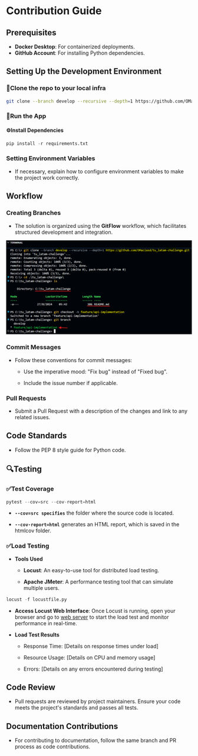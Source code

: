 # **Contribution Guide**

## **Prerequisites**

- **Docker Desktop**: For containerized deployments.
- **GitHub Account**: For installing Python dependencies.

## **Setting Up the Development Environment**

### 🔄**Clone the repo to your local infra**

``` bash
git clone --branch develop --recursive --depth=1 https://github.com/OMaciasd/tu_latam-challenge.git; cd .\tu_latam-challenge\
```

### 🚀**Run the App**

#### ⚙️**Install Dependencies**

``` python
pip install -r requirements.txt
```

### **Setting Environment Variables**

- If necessary, explain how to configure environment variables to make the project work correctly.

## **Workflow**

### **Creating Branches**

- The solution is organized using the **GitFlow** workflow, which facilitates structured development and integration.

![alt text](../assets/images/git.png)

### **Commit Messages**

- Follow these conventions for commit messages:

  - Use the imperative mood: "Fix bug" instead of "Fixed bug".

  - Include the issue number if applicable.

### **Pull Requests**

- Submit a Pull Request with a description of the changes and link to any related issues.

## **Code Standards**

- Follow the PEP 8 style guide for Python code.

## 🔍**Testing**

### ✅**Test Coverage**

``` python
pytest --cov=src --cov-report=html
```

- **`--cov=src specifies`** the folder where the source code is located.

- **`--cov-report=html`** generates an HTML report, which is saved in the htmlcov folder.

### ✅**Load Testing**

- **Tools Used**

  - **Locust**: An easy-to-use tool for distributed load testing.

  - **Apache JMeter**: A performance testing tool that can simulate multiple users.

``` python
locust -f locustfile.py
```

- **Access Locust Web Interface**: Once Locust is running, open your browser and go to [web server](http://localhost:8089) to start the load test and monitor performance in real-time.

- **Load Test Results**

  - Response Time: [Details on response times under load]

  - Resource Usage: [Details on CPU and memory usage]

  - Errors: [Details on any errors encountered during testing]

## **Code Review**

- Pull requests are reviewed by project maintainers. Ensure your code meets the project's standards and passes all tests.

## **Documentation Contributions**

- For contributing to documentation, follow the same branch and PR process as code contributions.
